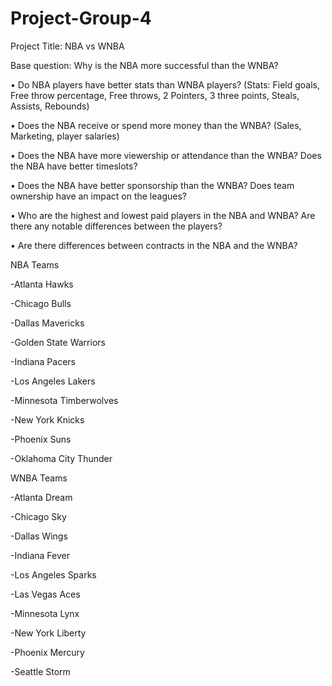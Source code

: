 # Project-Group-4
Project Title: NBA vs WNBA

Base question: Why is the NBA more successful than the WNBA?

•           Do NBA players have better stats than WNBA players? (Stats: Field goals, Free throw percentage, Free throws, 2 Pointers, 3 three points, Steals, Assists, Rebounds)

•           Does the NBA receive or spend more money than the WNBA? (Sales, Marketing, player salaries)

•           Does the NBA have more viewership or attendance than the WNBA? Does the NBA have better timeslots?

•           Does the NBA have better sponsorship than the WNBA? Does team ownership have an impact on the leagues?

•           Who are the highest and lowest paid players in the NBA and WNBA? Are there any notable differences between the players?

•           Are there differences between contracts in the NBA and the WNBA?

NBA Teams

-Atlanta Hawks

-Chicago Bulls

-Dallas Mavericks

-Golden State Warriors

-Indiana Pacers

-Los Angeles Lakers

-Minnesota Timberwolves

-New York Knicks

-Phoenix Suns

-Oklahoma City Thunder


WNBA Teams

-Atlanta Dream

-Chicago Sky

-Dallas Wings

-Indiana Fever

-Los Angeles Sparks

-Las Vegas Aces

-Minnesota Lynx

-New York Liberty

-Phoenix Mercury

-Seattle Storm

